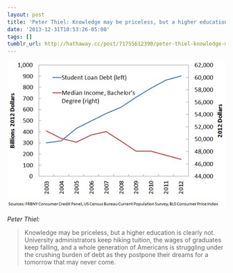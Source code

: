 ```yaml
---
layout: post
title: 'Peter Thiel: Knowledge may be priceless, but a higher education is clearly not'
date: '2013-12-31T10:53:26-05:00'
tags: []
tumblr_url: http://hathaway.cc/post/71755612390/peter-thiel-knowledge-may-be-priceless-but-a
---
```


![](/tumblr_files/tumblr_myohh2zfgZ1rumujlo1_1280.png)

_Peter Thiel:_

> Knowledge may be priceless, but a higher education is clearly not. University administrators keep hiking tuition, the wages of graduates keep falling, and a whole generation of Americans is struggling under the crushing burden of debt as they postpone their dreams for a tomorrow that may never come.
